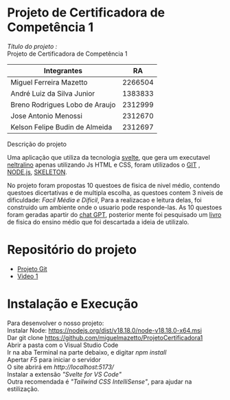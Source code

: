 # Projeto de Certificadora de Competência 1
*Título do projeto :* <br />
    Projeto de Certificadora de Competência 1

| Integrantes                       | RA      |
|-----------------------------------|---------|
| Miguel Ferreira Mazetto           | 2266504 |
| André Luiz da Silva Junior        | 1383833 |
| Breno Rodrigues Lobo de Araujo    | 2312999 |
| Jose Antonio Menossi              | 2312670 |
| Kelson Felipe Budin de Almeida    | 2312697 |


 Descrição do projeto
       <p> Uma aplicação que utiliza da tecnologia [svelte](https://svelte.dev/), que gera um executavel [neltralino](https://neutralino.js.org/) apenas utilizando Js HTML e CSS, foram utilizados o [GIT](https://github.com/) , [NODE.js](https://nodejs.org/en/about), [SKELETON](https://www.skeleton.dev/).<br /></p> <p>No projeto foram propostas 10 questoes de fisica de nivel médio, contendo questoes dicertativas e de multipla escolha, as questoes contem 3 niveis de dificuldade: *Facíl Média e Dificil*, Para a realizacao e leitura delas, foi construido um ambiente onde o usuario pode responde-las. As 10 questoes foram geradas apartir do [chat GPT](https://chat.openai.com/auth/login), posterior mente foi pesquisado um [livro](https://drive.google.com/file/d/1fMNtfeitybaRnTNaOSFvCUtKzdfZKvCm/view?usp=sharing) de fisica do ensino médio que foi descartada a ideia de utilizalo.  </p> 

# Repositório do projeto
- [Projeto Git](https://github.com/miguelmazetto/ProjetoCertificadora1)
- [Video 1](...)

# Instalação e Execução

Para desenvolver o nosso projeto: <br />
Instalar Node: https://nodejs.org/dist/v18.18.0/node-v18.18.0-x64.msi <br />
Dar git clone https://github.com/miguelmazetto/ProjetoCertificadora1 <br />
Abrir a pasta com o Visual Studio Code <br />
Ir na aba Terminal na parte debaixo, e digitar *npm install* <br />
Apertar *F5* para iniciar o servidor <br />
O site abrirá em *http://localhost:5173/* <br />
Instalar a extensão *"Svelte for VS Code"* <br />
Outra recomendada é *"Tailwind CSS IntelliSense"*, para ajudar na estilização.
